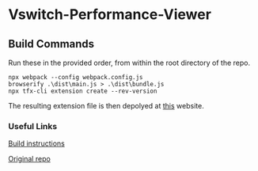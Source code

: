 ﻿# Vswitch-Performance-Viewer
## Build Commands
Run these in the provided order, from within the root directory of the repo.
```
npx webpack --config webpack.config.js
browserify .\dist\main.js > .\dist\bundle.js
npx tfx-cli extension create --rev-version
```

The resulting extension file is then depolyed at [this](https://marketplace.visualstudio.com/manage/publishers/lucianogonzalez) website. 
### Useful Links
[Build instructions](https://docs.microsoft.com/en-us/azure/devops/extend/get-started/node?toc=%2Fazure%2Fdevops%2Fmarketplace-extensibility%2Ftoc.json&bc=%2Fazure%2Fdevops%2Fmarketplace-extensibility%2Fbreadcrumb%2Ftoc.json&view=azure-devops)

[Original repo](https://github.com/microsoft/vsts-extension-samples) 
